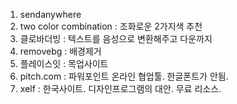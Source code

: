 1. sendanywhere
2. two color combination : 조화로운 2가지색 추천
3. 클로바더빙 : 텍스트를 음성으로 변환해주고 다운까지
4. removebg : 배경제거
5. 플레이스잇 : 목업사이트
6. pitch.com : 파워포인트 온라인 협업툴. 한글폰트가 안됨.
7. xelf : 한국사이트. 디자인프로그램의 대안. 무료 리소스.
